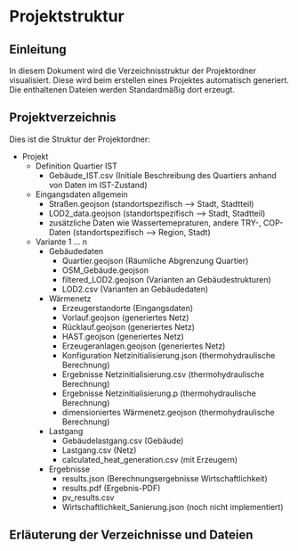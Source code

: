 # Projektstruktur

## Einleitung
In diesem Dokument wird die Verzeichnisstruktur der Projektordner visualisiert. Diese wird beim erstellen eines Projektes automatisch generiert. Die enthaltenen Dateien werden Standardmäßig dort erzeugt.

## Projektverzeichnis

Dies ist die Struktur der Projektordner:

- Projekt
    - Definition Quartier IST
        - Gebäude_IST.csv (Initiale Beschreibung des Quartiers anhand von Daten im IST-Zustand)
    - Eingangsdaten allgemein
        - Straßen.geojson (standortspezifisch --> Stadt, Stadtteil)
        - LOD2_data.geojson (standortspezifisch --> Stadt, Stadtteil)
        - zusätzliche Daten wie Wassertemepraturen, andere TRY-, COP-Daten (standortspezifisch --> Region, Stadt)
    - Variante 1 ... n
        - Gebäudedaten
            - Quartier.geojson (Räumliche Abgrenzung Quartier)
            - OSM_Gebäude.geojson
            - filtered_LOD2.geojson (Varianten an Gebäudestrukturen)
            - LOD2.csv (Varianten an Gebäudedaten)
        - Wärmenetz
            - Erzeugerstandorte (Eingangsdaten)
            - Vorlauf.geojson (generiertes Netz)
            - Rücklauf.geojson (generiertes Netz)
            - HAST.geojson (generiertes Netz)
            - Erzeugeranlagen.geojson (generiertes Netz)
            - Konfiguration Netzinitialisierung.json (thermohydraulische Berechnung)
            - Ergebnisse Netzinitialisierung.csv (thermohydraulische Berechnung)
            - Ergebnisse Netzinitialisierung.p (thermohydraulische Berechnung)
            - dimensioniertes Wärmenetz.geojson (thermohydraulische Berechnung)
        - Lastgang
            - Gebäudelastgang.csv (Gebäude)
            - Lastgang.csv (Netz)
            - calculated_heat_generation.csv (mit Erzeugern)
        - Ergebnisse
            - results.json (Berechnungsergebnisse Wirtschaftlichkeit)
            - results.pdf (Ergebnis-PDF)
            - pv_results.csv
            - Wirtschaftlichkeit_Sanierung.json (noch nicht implementiert)

## Erläuterung der Verzeichnisse und Dateien